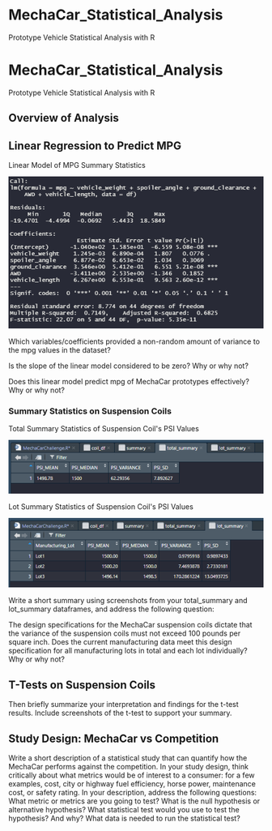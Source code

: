 # MechaCar_Statistical_Analysis
Prototype Vehicle Statistical Analysis with R
# MechaCar_Statistical_Analysis
Prototype Vehicle Statistical Analysis with R

## Overview of Analysis

## Linear Regression to Predict MPG

Linear Model of MPG Summary Statistics

![Deliverable 1](https://github.com/derekhuggens/MechaCar_Statistical_Analysis/blob/ae465cc5578a857715b55b0984917000f5025569/README_IMAGES/deliverable1summary.png)

Which variables/coefficients provided a non-random amount of variance to the mpg values in the dataset?

Is the slope of the linear model considered to be zero? Why or why not?

Does this linear model predict mpg of MechaCar prototypes effectively? Why or why not?


### Summary Statistics on Suspension Coils

Total Summary Statistics of Suspension Coil's PSI Values

![Deliverable 2](https://github.com/derekhuggens/MechaCar_Statistical_Analysis/blob/a859769fd774c63718e1b7e37272ae922fefbde3/README_IMAGES/deliverable_2_total_summary.png)

Lot Summary Statistics of Suspension Coil's PSI Values

![Deliverable 2](https://github.com/derekhuggens/MechaCar_Statistical_Analysis/blob/e130a12b894e3b93f3d8955226ce62b75bb5a381/README_IMAGES/deliverable_2_lot_summary.png)

Write a short summary using screenshots from your total_summary and lot_summary dataframes, and address the following question:

The design specifications for the MechaCar suspension coils dictate that the variance of the suspension coils must not exceed 100 pounds per square inch. Does the current manufacturing data meet this design specification for all manufacturing lots in total and each lot individually? Why or why not?

## T-Tests on Suspension Coils

Then briefly summarize your interpretation and findings for the t-test results. Include screenshots of the t-test to support your summary.

## Study Design: MechaCar vs Competition

Write a short description of a statistical study that can quantify how the MechaCar performs against the competition. In your study design, think critically about what metrics would be of interest to a consumer: for a few examples, cost, city or highway fuel efficiency, horse power, maintenance cost, or safety rating.
In your description, address the following questions:
What metric or metrics are you going to test?
What is the null hypothesis or alternative hypothesis?
What statistical test would you use to test the hypothesis? And why?
What data is needed to run the statistical test?
